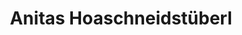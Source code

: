 ---
title: "Anitas Hoaschneidstüberl"
url: /waidhofen-an-der-ybbs/anitas-hoaschneidstueberl/
shop: Friseur
---